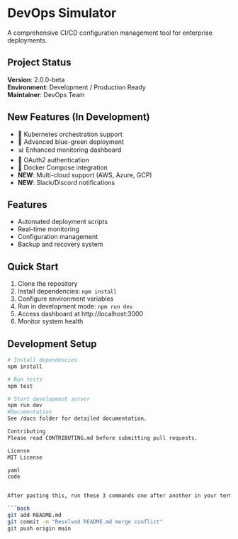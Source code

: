 # DevOps Simulator

A comprehensive CI/CD configuration management tool for enterprise deployments.

## Project Status
**Version**: 2.0.0-beta  
**Environment**: Development / Production Ready  
**Maintainer**: DevOps Team

## New Features (In Development)
- 🚀 Kubernetes orchestration support  
- 🔄 Advanced blue-green deployment  
- 📊 Enhanced monitoring dashboard  
- 🔐 OAuth2 authentication  
- 🐳 Docker Compose integration  
- **NEW**: Multi-cloud support (AWS, Azure, GCP)  
- **NEW**: Slack/Discord notifications  

## Features
- Automated deployment scripts  
- Real-time monitoring  
- Configuration management  
- Backup and recovery system  

## Quick Start
1. Clone the repository  
2. Install dependencies: `npm install`  
3. Configure environment variables  
4. Run in development mode: `npm run dev`  
5. Access dashboard at http://localhost:3000  
6. Monitor system health  

## Development Setup
```bash
# Install dependencies
npm install

# Run tests
npm test

# Start development server
npm run dev
#Documentation
See /docs folder for detailed documentation.

Contributing
Please read CONTRIBUTING.md before submitting pull requests.

License
MIT License

yaml
code


After pasting this, run these 3 commands one after another in your terminal:

```bash
git add README.md
git commit -m "Resolved README.md merge conflict"
git push origin main